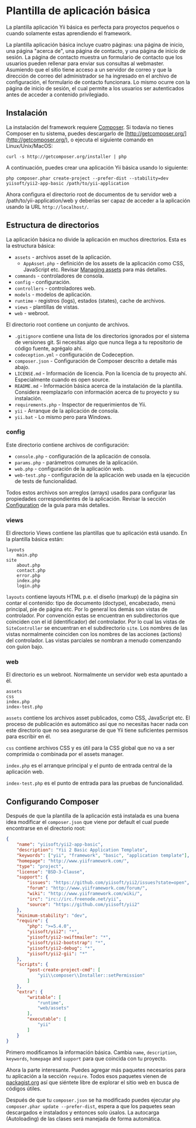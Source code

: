 Plantilla de aplicación básica
==========================

La plantilla aplicación Yii básica es perfecta para proyectos pequeños o cuando solamente estas aprendiendo el framework.

La plantilla aplicación básica incluye cuatro páginas: una página de inicio, una página "acerca de", una página de contacto, y una página de inicio de sesión.
La página de contacto muestra un formulario de contacto que los usuarios pueden rellenar para enviar sus consultas al webmaster. Asumiendo que el sitio tiene acceso a un servidor de correo y que la dirección de correo del administrador se ha ingresado en el archivo de configuración, el formulario de contacto funcionara. Lo mismo ocurre con la página de inicio de sesión, el cual permite a los usuarios ser autenticados antes de acceder a contenido privilegiado.

Instalación
------------

La instalación del framework requiere [Composer](http://getcomposer.org/). Si todavía no tienes Composer en tu sistema, puedes descargarlo de
[http://getcomposer.org/](http://getcomposer.org/), o ejecuta el siguiente comando en Linux/Unix/MacOS:

~~~
curl -s http://getcomposer.org/installer | php
~~~

A continuación, puedes crear una aplicación Yii básica usando lo siguiente:

~~~
php composer.phar create-project --prefer-dist --stability=dev yiisoft/yii2-app-basic /path/to/yii-application
~~~

Ahora configura el directorio root de documentos de tu servidor web a /path/to/yii-application/web y deberías ser capaz de acceder a la aplicación usando la URL `http://localhost/`.

Estructura de directorios
-------------------

La aplicación básica no divide la aplicación en muchos directorios. Esta es la estructura básica:

- `assets` - archivos asset de la aplicación.
  - `AppAsset.php` - definición de los assets de la aplicación como CSS, JavaScript etc. Revisar [Managing assets](assets.md) para más detalles.
- `commands` - controladores de consola.
- `config` - configuración.
- `controllers` - controladores web.
- `models` - modelos de aplicación.
- `runtime` - registros (logs), estados (states), cache de archivos.
- `views` - plantillas de vistas.
- `web` - webroot.

El directorio root contiene un conjunto de archivos.

- `.gitignore` contiene una lista de los directorios ignorados por el sistema de versiones git. Si necesitas algo que nunca llega a tu repositorio de código fuente, agrégalo ahí.
- `codeception.yml` - configuración de Codeception.
- `composer.json` - Configuración de Composer descrito a detalle más abajo.
- `LICENSE.md` - Información de licencia. Pon la licencia de tu proyecto ahí. Especialmente cuando es open source.
- `README.md` - Información básica acerca de la instalación de la plantilla. Considera reemplazarlo con información acerca de tu proyecto y su instalación.
- `requirements.php` - Inspector de requerimientos de Yii.
- `yii` - Arranque de la aplicación de consola.
- `yii.bat` - Lo mismo pero para Windows.


### config

Este directorio contiene archivos de configuración:

- `console.php` - configuración de la aplicación de consola.
- `params.php` - parámetros comunes de la aplicación.
- `web.php` - configuración de la aplicación web.
- `web-test.php` - configuración de la aplicación web usada en la ejecución de tests de funcionalidad.

Todos estos archivos son arreglos (arrays) usados para configurar las propiedades correspondientes de la aplicación. Revisar la sección [Configuration](configuration.md) de la guía para más detalles.

### views

El directorio Views contiene las plantillas que tu aplicación está usando. En la plantilla básica están:

```
layouts
    main.php
site
    about.php
    contact.php
    error.php
    index.php
    login.php
```

`layouts` contiene layouts HTML p.e. el diseño (markup) de la página sin contar el contenido: tipo de documento (doctype), encabezado, menú principal, pie de página etc.
Por lo general los demás son vistas de controlador. Por convención estas se encuentran en subdirectorios que coinciden con el id (identificador) del controlador. Por lo cual las vistas de `SiteController` se encuentran en el subdirectorio `site`. Los nombres de las vistas normalmente coinciden con los nombres de las acciones (actions) del controlador.
Las vistas parciales se nombran a menudo comenzando con guion bajo.

### web

El directorio es un webroot. Normalmente un servidor web esta apuntado a él.

```
assets
css
index.php
index-test.php
```

`assets` contiene los archivos asset publicados, como CSS, JavaScript etc. El proceso de publicación es automático así que no necesitas hacer nada con este directorio que no sea asegurarse de que Yii tiene suficientes permisos para escribir en él.

`css` contiene archivos CSS y es útil para la CSS global que no va a ser comprimida o combinada por el assets manager.

`index.php` es el arranque principal y el punto de entrada central de la aplicación web. 

`index-test.php` es el punto de entrada para las pruebas de funcionalidad.

Configurando Composer
--------------------

Después de que la plantilla de la aplicación está instalada es una buena idea modificar el `composer.json` que viene por default el cual puede encontrarse en el directorio root:

```json
{
    "name": "yiisoft/yii2-app-basic",
    "description": "Yii 2 Basic Application Template",
    "keywords": ["yii", "framework", "basic", "application template"],
    "homepage": "http://www.yiiframework.com/",
    "type": "project",
    "license": "BSD-3-Clause",
    "support": {
        "issues": "https://github.com/yiisoft/yii2/issues?state=open",
        "forum": "http://www.yiiframework.com/forum/",
        "wiki": "http://www.yiiframework.com/wiki/",
        "irc": "irc://irc.freenode.net/yii",
        "source": "https://github.com/yiisoft/yii2"
    },
    "minimum-stability": "dev",
    "require": {
        "php": ">=5.4.0",
        "yiisoft/yii2": "*",
        "yiisoft/yii2-swiftmailer": "*",
        "yiisoft/yii2-bootstrap": "*",
        "yiisoft/yii2-debug": "*",
        "yiisoft/yii2-gii": "*"
    },
    "scripts": {
        "post-create-project-cmd": [
            "yii\\composer\\Installer::setPermission"
        ]
    },
    "extra": {
        "writable": [
            "runtime",
            "web/assets"
        ],
        "executable": [
            "yii"
        ]
    }
}
```

Primero modificamos la información básica. Cambia `name`, `description`, `keywords`, `homepage` and `support` para que coincida con tu proyecto.

Ahora la parte interesante. Puedes agregar más paquetes necesarios para tu aplicación a la sección `require`.
Todos esos paquetes vienen de [packagist.org](https://packagist.org/) así que siéntete libre de explorar el sitio web en busca de códigos útiles.

Después de que tu `composer.json` se ha modificado puedes ejecutar `php composer.phar update --prefer-dist`, espera a que los paquetes sean descargados e instalados y entonces solo úsalos. La autocarga (Autoloading) de las clases será manejada de forma automática.
